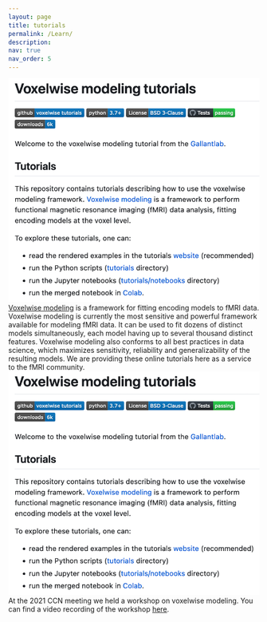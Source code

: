 ```yaml
---
layout: page
title: tutorials
permalink: /Learn/
description:
nav: true
nav_order: 5
---
```


<div class="tutorial-entry">
  <div class="tutorial-image">
    <img src="/assets/img/other/learn.vm.jpg" alt="voxelwise modeling" class="img-fluid">
  </div>
  <div class="tutorial-info">
    <a href="https://github.com/gallantlab/voxelwise_tutorials">Voxelwise modeling</a> is a framework for fitting encoding models to fMRI data. Voxelwise modeling is currently the most sensitive and powerful framework available for modeling fMRI data. It can be used to fit dozens of distinct models simultaneously, each model having up to several thousand distinct features. Voxelwise modeling also conforms to all best practices in data science, which maximizes sensitivity, reliability and generalizability of the resulting models. We are providing these online tutorials here as a service to the fMRI community.
  </div>
</div>

<div class="tutorial-entry">
  <div class="tutorial-image">
    <img src="/assets/img/other/learn.vm.jpg" alt="voxelwise modeling" class="img-fluid">
  </div>
  <div class="tutorial-info">
    At the 2021 CCN meeting we held a workshop on voxelwise modeling. You can find a video recording of the workshop <a href="https://www.youtube.com/watch?v=jobQmEJpbhY">here</a>.
  </div>
</div>

